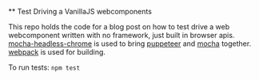 ** Test Driving a VanillaJS webcomponents

This repo holds the code for a blog post on how to test drive a web webcomponent
written with no framework, just built in browser apis. [mocha-headless-chrome]() is
used to bring [puppeteer]() and [mocha]() together. [webpack]() is used for building.

To run tests: `npm test`
